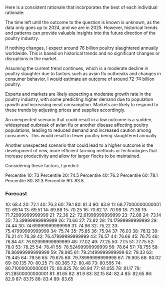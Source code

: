 Here is a consistent rationale that incorporates the best of each individual rationale:

The time left until the outcome to the question is known is unknown, as the data only goes up to 2024, and we are in 2025. However, historical trends and patterns can provide valuable insights into the future direction of the poultry industry.

If nothing changes, I expect around 76 billion poultry slaughtered annually worldwide. This is based on historical trends and no significant changes or disruptions in the market.

Assuming the current trend continues, which is a moderate decline in poultry slaughter due to factors such as avian flu outbreaks and changes in consumer behavior, I would estimate an outcome of around 72-74 billion poultry.

Experts and markets are likely expecting a moderate growth rate in the poultry industry, with some predicting higher demand due to population growth and increasing meat consumption. Markets are likely to respond to these trends by adjusting prices and supplies accordingly.

An unexpected scenario that could result in a low outcome is a sudden, widespread outbreak of avian flu or another disease affecting poultry populations, leading to reduced demand and increased caution among consumers. This would result in fewer poultry being slaughtered annually.

Another unexpected scenario that could lead to a higher outcome is the development of new, more efficient farming methods or technologies that increase productivity and allow for larger flocks to be maintained.

Considering these factors, I predict:

Percentile 10: 73
Percentile 20: 74.5
Percentile 40: 76.2
Percentile 60: 78.1
Percentile 80: 81.3
Percentile 90: 83.8

### Forecast

10: 68.4
20: 72.1
40: 76.3
60: 79.1
80: 81.4
90: 83.9
11: 68.77000000000001
12: 69.14
13: 69.51
14: 69.88
15: 70.25
16: 70.62
17: 70.99
18: 71.36
19: 71.72999999999999
21: 72.36
22: 72.61999999999999
23: 72.88
24: 73.14
25: 73.39999999999999
26: 73.66
27: 73.92
28: 74.17999999999999
29: 74.44
30: 74.69999999999999
31: 74.96
32: 75.22
33: 75.47999999999999
34: 75.74
35: 75.85
36: 75.94
37: 76.03
38: 76.12
39: 76.21
41: 76.39
42: 76.47999999999999
43: 76.57
44: 76.66
45: 76.75
46: 76.84
47: 76.92999999999999
48: 77.02
49: 77.25
50: 77.5
51: 77.75
52: 78.0
53: 78.25
54: 78.41
55: 78.52499999999999
56: 78.64
57: 78.755
58: 78.86999999999999
59: 78.985
61: 79.21499999999999
62: 79.33
63: 79.445
64: 79.56
65: 79.675
66: 79.78999999999999
67: 79.905
68: 80.02
69: 80.135
70: 80.25
71: 80.365
72: 80.48
73: 80.595
74: 80.71000000000001
75: 80.825
76: 80.94
77: 81.055
78: 81.17
79: 81.28500000000001
81: 81.65
82: 81.9
83: 82.15
84: 82.4
85: 82.65
86: 82.9
87: 83.15
88: 83.4
89: 83.65